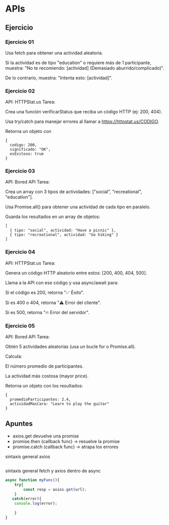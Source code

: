 # APIs

## Ejercicio
### Ejercicio 01

Usa fetch para obtener una actividad aleatoria.

Si la actividad es de tipo "education" o requiere más de 1 participante, muestra:
"No te recomiendo: [actividad] (Demasiado aburrido/complicado)".

De lo contrario, muestra: "Intenta esto: [actividad]".

### Ejercicio 02
API: HTTPStat.us
Tarea:

Crea una función verificarStatus que reciba un código HTTP (ej: 200, 404).

Usa try/catch para manejar errores al llamar a https://httpstat.us/CODIGO.

Retorna un objeto con
```
{ 
  codigo: 200,
  significado: "OK",
  esExitoso: true 
}
```

### Ejercicio 03
API: Bored API
Tarea:

Crea un array con 3 tipos de actividades: ["social", "recreational", "education"].

Usa Promise.all() para obtener una actividad de cada tipo en paralelo.

Guarda los resultados en un array de objetos:
```
[
  { tipo: "social", actividad: "Have a picnic" },
  { tipo: "recreational", actividad: "Go hiking" }
]
```

### Ejercicio 04
API: HTTPStat.us
Tarea:

Genera un código HTTP aleatorio entre estos: [200, 400, 404, 500].

Llama a la API con ese código y usa async/await para:

Si el código es 200, retorna "✅ Éxito".

Si es 400 o 404, retorna "⚠️ Error del cliente".

Si es 500, retorna "🔥 Error del servidor".

### Ejercicio 05
API: Bored API
Tarea:

Obtén 5 actividades aleatorias (usa un bucle for o Promise.all).

Calcula:

El número promedio de participantes.

La actividad más costosa (mayor price).

Retorna un objeto con los resultados:
```
{
  promedioParticipantes: 2.4,
  actividadMasCara: "Learn to play the guitar"
}
```


## Apuntes
- axios.get devuelve una promise
- promise.then (callback func) -> resuelve la promise
- promise.catch (callback func) -> atrapa los errores

sintaxis general axios
```
```
sintaxis general fetch y axios dentro de async
```js
async function myFunc(){
    try{
        const resp = axios.get(url);
    }    
   catch(error){
    console.log(error);
    
    } 
}
```
